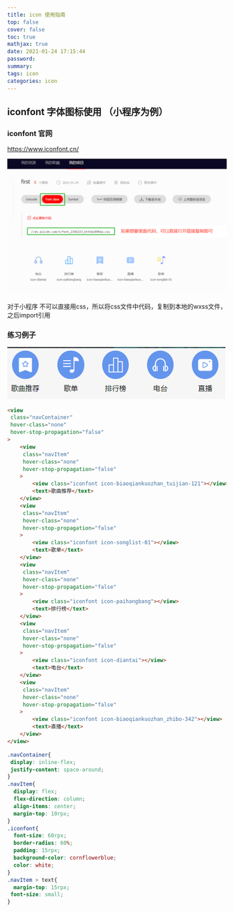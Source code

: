 ```yaml
---
title: icon 使用指南
top: false
cover: false
toc: true
mathjax: true
date: 2021-01-24 17:15:44
password:
summary:
tags: icon
categories: icon
---
```


## iconfont 字体图标使用 （小程序为例）

### iconfont 官网

https://www.iconfont.cn/

![](icon-guide/image-20210124175151329.png)

对于小程序 不可以直接用css，所以将css文件中代码，复制到本地的wxss文件，之后import引用

### 练习例子

![](icon-guide/image-20210124182457473.png)

```html
<view
 class="navContainer"
 hover-class="none"
 hover-stop-propagation="false"
>
	<view
	 class="navItem"
	 hover-class="none"
	 hover-stop-propagation="false"
	>
		<view class="iconfont icon-biaoqiankuozhan_tuijian-121"></view>
		<text>歌曲推荐</text>
	</view>
	<view
	 class="navItem"
	 hover-class="none"
	 hover-stop-propagation="false"
	>
		<view class="iconfont icon-songlist-01"></view>
		<text>歌单</text>
	</view>
	<view
	 class="navItem"
	 hover-class="none"
	 hover-stop-propagation="false"
	>
		<view class="iconfont icon-paihangbang"></view>
		<text>排行榜</text>
	</view>
	<view
	 class="navItem"
	 hover-class="none"
	 hover-stop-propagation="false"
	>
		<view class="iconfont icon-diantai"></view>
		<text>电台</text>
	</view>
	<view
	 class="navItem"
	 hover-class="none"
	 hover-stop-propagation="false"
	>
		<view class="iconfont icon-biaoqiankuozhan_zhibo-342"></view>
		<text>直播</text>
	</view>
</view>
```

```css
.navContainer{
 display: inline-flex;
 justify-content: space-around;
}
.navItem{
  display: flex;
  flex-direction: column;
  align-items: center;
  margin-top: 10rpx;
}
.iconfont{
  font-size: 60rpx;
  border-radius: 60%;
  padding: 15rpx;
  background-color: cornflowerblue;
  color: white;
}
.navItem > text{
  margin-top: 15rpx;
 font-size: small;
}
```

